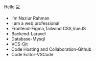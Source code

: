 Hello &#128187;
- I’m Naziur Rahman
- I am a web professional
- Frontend-Figma,Tailwind CSS,VueJS
- Backend-Laravel
- Database-Mysql
- VCS-Git
- Code Hosting and Collaboration-Github
- Code Editor-VSCode
